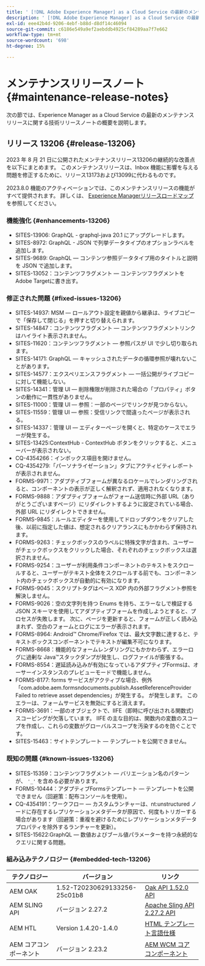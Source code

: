 ```yaml
---
title: ' [!DNL Adobe Experience Manager] as a Cloud Service の最新のメンテナンスリリースノート'
description: ' [!DNL Adobe Experience Manager] as a Cloud Service の最新のメンテナンスリリースノート'
exl-id: eee42b4d-9206-4ebf-b88d-d8df14c46094
source-git-commit: c6186e549a9ef2aebddb4925cf84289aa7f7e662
workflow-type: tm+mt
source-wordcount: '698'
ht-degree: 15%

---
```


# メンテナンスリリースノート {#maintenance-release-notes}

次の節では、Experience Manager as a Cloud Service の最新のメンテナンスリリースに関する技術リリースノートの概要を説明します。

## リリース 13206 {#release-13206}

2023 年 8 月 21 日に公開されたメンテナンスリリース13206の継続的な改善点を以下にまとめます。 このメンテナンスリリースは、Inbox 機能に影響を与える問題を修正するために、リリース13173および13099に代わるものです。

2023.8.0 機能のアクティベーションでは、このメンテナンスリリースの機能がすべて提供されます。 詳しくは、 [Experience Managerリリースロードマップ](https://experienceleague.adobe.com/docs/experience-manager-release-information/aem-release-updates/update-releases-roadmap.html?lang=ja) を参照してください。

### 機能強化 {#enhancements-13206}

- SITES-13906: GraphQL - graphql-java 20.1 にアップグレードします。
- SITES-8972: GraphQL - JSON で列挙データタイプのオプションラベルを追加します。
- SITES-9689: GraphQL — コンテンツ参照データタイプ用のタイトルと説明を JSON で追加します。
- SITES-13052：コンテンツフラグメント — コンテンツフラグメントをAdobe Targetに書き出す。

### 修正された問題 {#fixed-issues-13206}

- SITES-14937: MSM — ロールアウト設定を親値から継承は、ライブコピーで「保存して閉じる」を押すと切り替えられます。
- SITES-14847：コンテンツフラグメント — コンテンツフラグメントリンクはハイライト表示されません。
- SITES-11620：コンテンツフラグメント — 参照パスが UI で少し切り取られます。
- SITES-14171: GraphQL — キャッシュされたデータの循環参照が壊れないことがあります。
- SITES-14577：エクスペリエンスフラグメント — 一括公開がライブコピーに対して機能しない。
- SITES-14341：管理 UI — 削除権限が削除された場合の「プロパティ」ボタンの動作に一貫性がありません。
- SITES-11000：管理 UI — 参照：一部のページでリンクが見つからない。
- SITES-11559：管理 UI — 参照：受信リンクで間違ったページが表示される。
- SITES-14337：管理 UI — エディターページを開くと、特定のケースでエラーが発生する。
- SITES-13425:ContextHub - ContextHub ボタンをクリックすると、メニューバーが表示されない。
- CQ-4354266：インボックス項目を開けません。
- CQ-4354279:「パーソナライゼーション」タブにアクティビティレポートが表示されません。
- FORMS-9971：アダプティブフォームが異なるロケールでレンダリングされると、コンポーネントの表示が正しく解釈されず、適用されなくなります。
- FORMS-9888：アダプティブフォームがフォーム送信時に外部 URL（ありがとうございますページ）にリダイレクトするように設定されている場合、外部 URL にリダイレクトできません。
- FORMS-9845：ルールエディターを使用してドロップダウンをクリアした後、以前に指定した値は、想定されるクリアランスにもかかわらず保持されます。
- FORMS-9263：チェックボックスのラベルに特殊文字が含まれ、ユーザーがチェックボックスをクリックした場合、それぞれのチェックボックスは選択されません。
- FORMS-9254：ユーザーが利用条件コンポーネントのテキストをスクロールすると、ユーザーがテキスト全体をスクロールする前でも、コンポーネント内のチェックボックスが自動的に有効になります。
- FORMS-9045：スクリプトタグはベース XDP 内の外部フラグメント参照を解決しません。
- FORMS-9026：空の文字列を持つ Enums を持ち、エラーなしで検証する JSON スキーマを使用してアダプティブフォームを作成しようとすると、プロセスが失敗します。 次に、ページを更新すると、フォームが正しく読み込まれず、空白のフォームとログにエラーが表示されます。
- FORMS-8964: Android™ Chrome/Firefox では、最大文字数に達すると、テキストボックスコンポーネントでテキストが編集不可になります。
- FORMS-8668：機能的なフォームレンダリングにもかかわらず、エラーログに過剰な Java™スタックダンプが発生し、ログファイルが膨張する。
- FORMS-8554：遅延読み込みが有効になっているアダプティブFormsは、オーサーインスタンスのプレビューモードで機能しません。
- FORMS-8177: forms サービスがアクティブな場合、例外「com.adobe.aem.formsndocuments.publish.AssetReferenceProvider Failed to retrieve asset dependencies」が発生する。 が発生します。 このエラーは、フォームサービスを無効にすると消えます。
- FORMS-3691：一部のオブジェクトで、IIFE（即時に呼び出される関数式）スコーピングが欠落しています。 IIFE の主な目的は、関数内の変数のスコープを作成し、これらの変数がグローバルスコープを汚染するのを防ぐことです。
- SITES-15463：サイトテンプレート — テンプレートを公開できません。

### 既知の問題 {#known-issues-13206}

- SITES-15359：コンテンツフラグメント — バリエーション名のパターンが、 ```'_'``` を含める必要があります。
- FORMS-10444：アダプティブFormsテンプレート — テンプレートを公開できません（回避策：配布コンソールを使用）。
- CQ-4354191：ワークフロー — カスタムランチャーは、nt:unstructured ノードに存在するレプリケーションメタデータが原因で、何度もトリガーする場合があります（回避策：重複を避けるためにレプリケーションメタデータプロパティを除外するランチャーを更新）。
- SITES-15622:GraphQL — 数値およびブール値パラメーターを持つ永続的なクエリに関する問題。

### 組み込みテクノロジー {#embedded-tech-13206}

| テクノロジー | バージョン | リンク |
|---|---|---|
| AEM OAK | 1.52-T20230629133256-25c01b8 | [Oak API 1.52.0 API](https://www.javadoc.io/doc/org.apache.jackrabbit/oak-api/1.52.0/index.html) |
| AEM SLING API | バージョン 2.27.2 | [Apache Sling API 2.27.2 API](https://www.javadoc.io/doc/org.apache.sling/org.apache.sling.api/latest/index.html) |
| AEM HTL | Version 1.4.20-1.4.0 | [HTML テンプレート言語仕様](https://github.com/adobe/htl-spec) |
| AEM コアコンポーネント | バージョン 2.23.2 | [AEM WCM コアコンポーネント](https://github.com/adobe/aem-core-wcm-components) |
